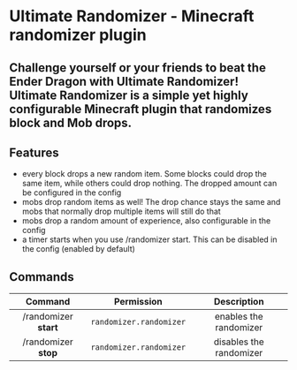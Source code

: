 # Ultimate Randomizer - Minecraft randomizer plugin

## Challenge yourself or your friends to beat the Ender Dragon with Ultimate Randomizer! Ultimate Randomizer is a simple yet highly configurable Minecraft plugin that randomizes block and Mob drops.



## Features
- every block drops a new random item. Some blocks could drop the same item, while others could drop nothing. The dropped amount can be configured in the config
- mobs drop random items as well! The drop chance stays the same and mobs that normally drop multiple items will still do that
- mobs drop a random amount of experience, also configurable in the config
- a timer starts when you use /randomizer start. This can be disabled in the config (enabled by default)

## Commands
| Command               | Permission             | Description            |
|:---------------------:|:----------------------:|:----------------------:|
| /randomizer **start** | `randomizer.randomizer`| enables the randomizer |
| /randomizer **stop**  | `randomizer.randomizer`| disables the randomizer|
